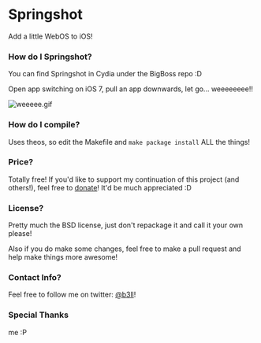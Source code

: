 # Springshot

Add a little WebOS to iOS!

### How do I Springshot?
You can find Springshot in Cydia under the BigBoss repo :D

Open app switching on iOS 7, pull an app downwards, let go... weeeeeeee!!

![weeeee.gif](https://raw2.github.com/b3ll/Springshot/master/README/weeeeeeee.gif)

### How do I compile?
Uses theos, so edit the Makefile and `make package install` ALL the things!

### Price?
Totally free! If you'd like to support my continuation of this project (and others!), feel free to [donate](http://www.adambell.ca/donate/)! It'd be much appreciated :D

### License?
Pretty much the BSD license, just don't repackage it and call it your own please!

Also if you do make some changes, feel free to make a pull request and help make things more awesome!

### Contact Info?

Feel free to follow me on twitter: [@b3ll](https://www.twitter.com/b3ll)!

### Special Thanks
me :P

